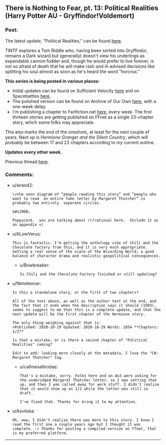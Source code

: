 ## There is Nothing to Fear, pt. 13: Political Realities (Harry Potter AU - Gryffindor!Voldemort)

### Post:

The latest update, "Political Realities," can be found [here](https://archiveofourown.org/works/27264121). 

TINTF explores a Tom Riddle who, having been sorted into Gryffindor, remains a Dark wizard but (generally) doesn't view his underlings as expendable cannon fodder and, though he would prefer to live forever, is not so afraid of death that he will make rash and ill-advised decisions like splitting his soul almost as soon as he's heard the word "horcrux."

**This series is being posted in various places:** 

* Initial updates can be found on Sufficient Velocity [here](https://forums.sufficientvelocity.com/threads/there-is-nothing-to-fear-harry-potter-au-gryffindor-voldemort.49249/) and on Spacebattles [here](https://forums.spacebattles.com/threads/there-is-nothing-to-fear-harry-potter-au-gryffindor-voldemort.667057/).
* The polished version can be found on Archive of Our Own [here](https://archiveofourown.org/series/1087368), with a one-week delay. 
* I'm publishing a chapter to Fanfiction.net [here](https://www.fanfiction.net/s/13715432/1/There-is-Nothing-to-Fear), every week. The first thirteen stories are getting published on FFnet as a single 23-chapter story, which some folks may appreciate. 

This also marks the end of the oneshots, at least for the next couple of years. Next up is *Hermione Granger and the Silent Country*, which will probably be between 17 and 23 chapters according to my current outline. 

**Updates every other week.** 

Previous thread [here](https://old.reddit.com/r/rational/comments/jc0vzj/there_is_nothing_to_fear_harry_potter_au/).

### Comments:

- u/wren42:
  ```
  \>the venn diagram of “people reading this story” and “people who want to read  an entire fake letter by Margaret Thatcher” is probably two entirely  separate circles. 

  &#x200B;

  Poppycock.  you are talking about /r/rational here.  Include it as an appendix =)
  ```

- u/ALowVerus:
  ```
  This is fantastic. I'm getting the anthology vibe of Chili and the Chocolate factory from this, and it is very much appropriate. Getting a real sense of the scale of the Wizarding World, a good balance of character drama and realistic geopolitical consequences.
  ```

  - u/Bowbreaker:
    ```
    Is Chili and the Chocolate Factory finished or still updating?
    ```

- u/Nimelennar:
  ```
  Is this a standalone story, or the first of two chapters?

  All of the text above, as well as the author text at the end, and the fact that it ends when the description says it should (1993), seems to suggest to me that this is a complete update, and that the next update will be the first chapter of the Hermione story.

  The only thing weighing against that is:
  >Published: 2020-10-29 Updated: 2020-10-29 Words: 1854 **Chapters: 1/2**

  Is that a mistake, or is there a second chapter of "Political Realities" coming?

  Edit to add: looking more closely at the metadata, I love the "CW: Margaret Thatcher" tag.
  ```

  - u/callmesalticidae:
    ```
    That's a mistake, sorry. Folks here and on Ao3 were asking for the unabridged Margaret Thatcher letter, so I was setting that up, and then I was called away for work stuff. I didn't realize that it would show up as 1/2 while the letter was still in draft. 

    I've fixed that. Thanks for bring it to my attention.
    ```

- u/Asviloka:
  ```
  Oh, wow, I didn't realize there was more to this story. I know I read the first one a couple years ago but I thought it was complete. :) Thanks for posting a compiled version on ffnet, that is my preferred platform.
  ```

---

